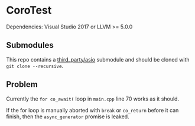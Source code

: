 # CoroTest
Dependencies: Visual Studio 2017 or LLVM >= 5.0.0

## Submodules
This repo contains a [third_party/asio](https://github.com/chriskohlhoff/asio/)
submodule and should be cloned with `git clone --recursive`.

## Problem
Currently the `for co_await(` loop in `main.cpp` line 70 works as it should.

If the for loop is manually aborted with `break` or `co_return` before it can
finish, then the `async_generator` promise is leaked.
